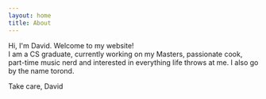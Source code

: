 ```yaml
---
layout: home
title: About
---
```


Hi, I'm David. Welcome to my website!  
I am a CS graduate, currently working on my Masters, passionate cook, part-time music nerd and interested in everything life throws at me.
I also go by the name torond.

Take care,
David
